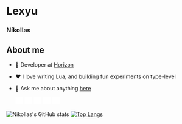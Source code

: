 <br />

# Lexyu
### Níkollas

## **About me**

- 💼 Developer at [Horizon](http://discord.gg/)

- ❤️ I love writing Lua, and building fun experiments on type-level

- 💬 Ask me about anything [here](https://github.com/LxNikollas/LxNikollas/issues)

  <code><img height="20" src="/images/javascript.svg" /></code>
<code><img height="20" src="/images/css3.svg" /></code>
<code><img height="20" src="/images/html5.svg" /></code>
<code><img height="20" src="/images/lua.svg" /></code>
<code><img height="20" src="/images/typescript.svg" /></code>


![Nikollas's GitHub stats](https://github-readme-stats.vercel.app/api?username=LxNikollas&show_icons=true)
[![Top Langs](https://github-readme-stats.vercel.app/api/top-langs/?username=LxNikollas&layout=compact)](https://github.com/anuraghazra/github-readme-stats)
